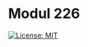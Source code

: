 # Modul 226

[![License: MIT](https://img.shields.io/github/license/ursinn/schule-m226)](https://opensource.org/licenses/MIT)
